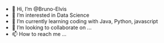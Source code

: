 - 👋 Hi, I’m @Bruno-Elvis
- 👀 I’m interested in Data Science
- 🌱 I’m currently learning coding with Java, Python, javascript
- 💞️ I’m looking to collaborate on ...
- 📫 How to reach me ...

<!---
Bruno-Elvis/Bruno-Elvis is a ✨ special ✨ repository because its `README.md` (this file) appears on your GitHub profile.
You can click the Preview link to take a look at your changes.
--->
